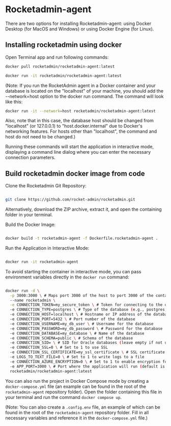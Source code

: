 # Rocketadmin-agent

There are two options for installing Rocketadmin-agent: using Docker Desktop (for MacOS and Windows) or using Docker Engine (for Linux).

## Installing rocketadmin using docker

Open Terminal app and run following commands:

```bash
docker pull rocketadmin/rocketadmin-agent:latest
```

```bash
docker run -it rocketadmin/rocketadmin-agent:latest
```

(Note: If you run the RocketAdmin agent in a Docker container and your database is located on the "localhost" of your machine, you should add the --network=host option to the docker run command. The command will look like this:

```bash
docker run -it --network=host rocketadmin/rocketadmin-agent:latest
```

Also, note that in this case, the database host should be changed from "localhost" (or 127.0.0.1) to "host.docker.internal" due to Docker's networking features. For hosts other than "localhost", the command and host do not need to be changed.)

Running these commands will start the application in interactive mode, displaying a command line dialog where you can enter the necessary connection parameters.

## Build rocketadmin docker image from code

Clone the Rocketadmin Git Repository:

```bash

git clone https://github.com/rocket-admin/rocketadmin.git

```

Alternatively, download the ZIP archive, extract it, and open the containing folder in your terminal.

Build the Docker Image:

```bash

docker build -t rocketadmin-agent -f Dockerfile.rocketadmin-agent .

```

Run the Application in Interactive Mode:

```bash

docker run -it rocketadmin-agent

```

To avoid starting the container in interactive mode, you can pass environment variables directly in the `docker run` command:

```bash

docker run -d \
  -p 3000:3000 \ # Maps port 3000 of the host to port 3000 of the container
  --name rocketadmin \
  -e CONNECTION_TOKEN=my_secure_token \ # Token for connecting to the database
  -e CONNECTION_TYPE=postgres \ # Type of the database (e.g., postgres, mysql)
  -e CONNECTION_HOST=localhost \ # Hostname or IP address of the database
  -e CONNECTION_PORT=5432 \ # Port number of the database
  -e CONNECTION_USERNAME=my_db_user \ # Username for the database
  -e CONNECTION_PASSWORD=my_db_password \ # Password for the database
  -e CONNECTION_DATABASE=my_database \ # Name of the database
  -e CONNECTION_SCHEMA=public \ # Schema of the database
  -e CONNECTION_SID= \ # SID for Oracle databases (leave empty if not using Oracle)
  -e CONNECTION_SSL=0 \ # Set to 1 to use SSL
  -e CONNECTION_SSL_CERTIFICATE=my_ssl_certificate \ # SSL certificate text value
  -e LOGS_TO_TEXT_FILE=0 \ # Set to 1 to write logs to a file
  -e CONNECTION_AZURE_ENCRYPTION=0 \ # Set to 1 to enable encryption for MSSQL in Azure
  -e APP_PORT=3000 \ # Port where the application will run (default is 3000)
  rocketadmin/rocketadmin-agent:latest

```

You can also run the project in Docker Compose mode by creating a `docker-compose.yml` file (an example can be found in the root of the `rocketadmin-agent` repository folder). Open the folder containing this file in your terminal and run the command `docker compose up`.

(Note: You can also create a `.config.env` file, an example of which can be found in the root of the `rocketadmin-agent` repository folder. Fill in all necessary variables and reference it in the `docker-compose.yml` file.)
